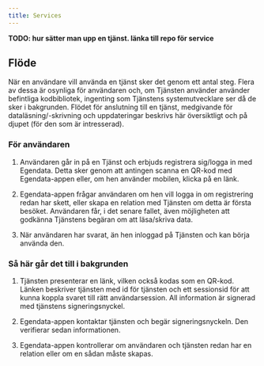 ```yaml
---
title: Services
---
```


__TODO: hur sätter man upp en tjänst. länka till repo för service__

## Flöde

När en användare vill använda en tjänst sker det genom ett antal steg. Flera av dessa är osynliga för användaren och, om Tjänsten använder använder befintliga kodbibliotek, ingenting som Tjänstens systemutvecklare ser då de sker i bakgrunden. Flödet för anslutning till en tjänst, medgivande för dataläsning/-skrivning och uppdateringar beskrivs här översiktligt och på djupet (för den som är intresserad).

### För användaren

1. Användaren går in på en Tjänst och erbjuds registrera sig/logga in med Egendata. Detta sker genom att antingen scanna en QR-kod med Egendata-appen eller, om hen använder mobilen, klicka på en länk.

2. Egendata-appen frågar användaren om hen vill logga in om registrering redan har skett, eller skapa en relation med Tjänsten om detta är första besöket. Användaren får, i det senare fallet, även möjligheten att godkänna Tjänstens begäran om att läsa/skriva data.

3. När användaren har svarat, än hen inloggad på Tjänsten och kan börja använda den.

### Så här går det till i bakgrunden

1. Tjänsten presenterar en länk, vilken också kodas som en QR-kod. Länken beskriver tjänsten med id för tjänsten och ett sessionsid för att kunna koppla svaret till rätt användarsession. All information är signerad med tjänstens signeringsnyckel.

2. Egendata-appen kontaktar tjänsten och begär signeringsnyckeln. Den verifierar sedan informationen.

3. Egendata-appen kontrollerar om användaren och tjänsten redan har en relation eller om en sådan måste skapas.

